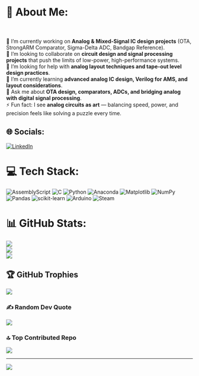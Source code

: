 # 💫 About Me:
 <br><br>🔭 I’m currently working on **Analog & Mixed-Signal IC design projects** (OTA, StrongARM Comparator, Sigma-Delta ADC, Bandgap Reference).  <br>👯 I’m looking to collaborate on **circuit design and signal processing projects** that push the limits of low-power, high-performance systems.  <br>🤝 I’m looking for help with **analog layout techniques and tape-out level design practices**.  <br>🌱 I’m currently learning **advanced analog IC design, Verilog for AMS, and layout considerations**.  <br>💬 Ask me about **OTA design, comparators, ADCs, and bridging analog with digital signal processing**.  <br>⚡ Fun fact: I see **analog circuits as art** — balancing speed, power, and precision feels like solving a puzzle every time.  <br>


## 🌐 Socials:
[![LinkedIn](https://img.shields.io/badge/LinkedIn-%230077B5.svg?logo=linkedin&logoColor=white)](https://linkedin.com/in/priyanshusaurabh) 

# 💻 Tech Stack:
![AssemblyScript](https://img.shields.io/badge/assembly%20script-%23000000.svg?style=for-the-badge&logo=assemblyscript&logoColor=white) ![C](https://img.shields.io/badge/c-%2300599C.svg?style=for-the-badge&logo=c&logoColor=white) ![Python](https://img.shields.io/badge/python-3670A0?style=for-the-badge&logo=python&logoColor=ffdd54) ![Anaconda](https://img.shields.io/badge/Anaconda-%2344A833.svg?style=for-the-badge&logo=anaconda&logoColor=white) ![Matplotlib](https://img.shields.io/badge/Matplotlib-%23ffffff.svg?style=for-the-badge&logo=Matplotlib&logoColor=black) ![NumPy](https://img.shields.io/badge/numpy-%23013243.svg?style=for-the-badge&logo=numpy&logoColor=white) ![Pandas](https://img.shields.io/badge/pandas-%23150458.svg?style=for-the-badge&logo=pandas&logoColor=white) ![scikit-learn](https://img.shields.io/badge/scikit--learn-%23F7931E.svg?style=for-the-badge&logo=scikit-learn&logoColor=white) ![Arduino](https://img.shields.io/badge/-Arduino-00979D?style=for-the-badge&logo=Arduino&logoColor=white) ![Steam](https://img.shields.io/badge/steam-%23000000.svg?style=for-the-badge&logo=steam&logoColor=white)
# 📊 GitHub Stats:
![](https://github-readme-stats.vercel.app/api?username=priyanshu-saurabh&theme=transparent&hide_border=false&include_all_commits=true&count_private=false)<br/>
![](https://nirzak-streak-stats.vercel.app/?user=priyanshu-saurabh&theme=transparent&hide_border=false)<br/>
![](https://github-readme-stats.vercel.app/api/top-langs/?username=priyanshu-saurabh&theme=transparent&hide_border=false&include_all_commits=true&count_private=false&layout=compact)

## 🏆 GitHub Trophies
![](https://github-profile-trophy.vercel.app/?username=priyanshu-saurabh&theme=radical&no-frame=false&no-bg=true&margin-w=4)

### ✍️ Random Dev Quote
![](https://quotes-github-readme.vercel.app/api?type=horizontal&theme=radical)

### 🔝 Top Contributed Repo
![](https://github-contributor-stats.vercel.app/api?username=priyanshu-saurabh&limit=5&theme=dark&combine_all_yearly_contributions=true)

---
[![](https://visitcount.itsvg.in/api?id=priyanshu-saurabh&icon=0&color=13)](https://visitcount.itsvg.in)

<!-- Proudly created with GPRM ( https://gprm.itsvg.in ) -->
